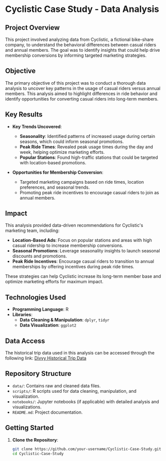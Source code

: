 # Cyclistic Case Study - Data Analysis

## Project Overview
This project involved analyzing data from Cyclistic, a fictional bike-share company, to understand the behavioral differences between casual riders and annual members. The goal was to identify insights that could help drive membership conversions by informing targeted marketing strategies.

## Objective
The primary objective of this project was to conduct a thorough data analysis to uncover key patterns in the usage of casual riders versus annual members. This analysis aimed to highlight differences in ride behavior and identify opportunities for converting casual riders into long-term members.

## Key Results
- **Key Trends Uncovered**:
  - **Seasonality**: Identified patterns of increased usage during certain seasons, which could inform seasonal promotions.
  - **Peak Ride Times**: Revealed peak usage times during the day and week, helping optimize marketing efforts.
  - **Popular Stations**: Found high-traffic stations that could be targeted with location-based promotions.

- **Opportunities for Membership Conversion**:
  - Targeted marketing campaigns based on ride times, location preferences, and seasonal trends.
  - Promoting peak ride incentives to encourage casual riders to join as annual members.

## Impact
This analysis provided data-driven recommendations for Cyclistic's marketing team, including:
- **Location-Based Ads**: Focus on popular stations and areas with high casual ridership to increase membership conversions.
- **Seasonal Promotions**: Leverage seasonality insights to launch seasonal discounts and promotions.
- **Peak Ride Incentives**: Encourage casual riders to transition to annual memberships by offering incentives during peak ride times.

These strategies can help Cyclistic increase its long-term member base and optimize marketing efforts for maximum impact.

## Technologies Used
- **Programming Language**: R
- **Libraries**:
  - **Data Cleaning & Manipulation**: `dplyr`, `tidyr`
  - **Data Visualization**: `ggplot2`

## Data Access
The historical trip data used in this analysis can be accessed through the following link:
[Divvy Historical Trip Data](https://divvy-tripdata.s3.amazonaws.com/index.html)

## Repository Structure
- `data/`: Contains raw and cleaned data files.
- `scripts/`: R scripts used for data cleaning, manipulation, and visualization.
- `notebooks/`: Jupyter notebooks (if applicable) with detailed analysis and visualizations.
- `README.md`: Project documentation.

## Getting Started

1. **Clone the Repository**:
   ```bash
   git clone https://github.com/your-username/Cyclistic-Case-Study.git
   cd Cyclistic-Case-Study

